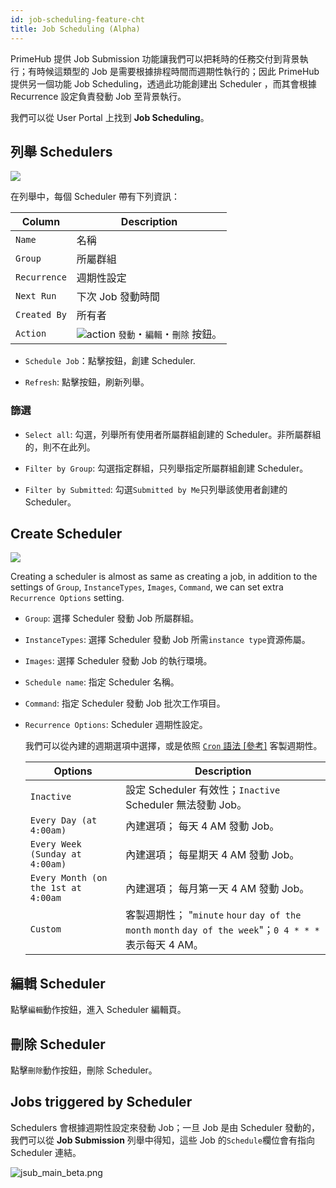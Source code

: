 ```yaml
---
id: job-scheduling-feature-cht
title: Job Scheduling (Alpha)
---
```


PrimeHub 提供 Job Submission 功能讓我們可以把耗時的任務交付到背景執行；有時候這類型的 Job 是需要根據排程時間而週期性執行的；因此 PrimeHub 提供另一個功能 Job Scheduling，透過此功能創建出 Scheduler ，而其會根據 Recurrence 設定負責發動 Job 至背景執行。

我們可以從 User Portal 上找到 **Job Scheduling**。

## 列舉 Schedulers

![](assets/jscheduler_main_beta.png)

在列舉中，每個 Scheduler 帶有下列資訊：

|Column|Description|
|------|-----------|
|`Name`|名稱|
|`Group`|所屬群組|
|`Recurrence`| 週期性設定|
|`Next Run`| 下次 Job 發動時間|
|`Created By`| 所有者|
|`Action`|![action](assets/jscheduler_action.png) `發動`・`編輯`・`刪除` 按鈕。 |

+ `Schedule Job`：點擊按鈕，創建 Scheduler.

+ `Refresh`: 點擊按鈕，刷新列舉。

### 篩選

+ `Select all`: 勾選，列舉所有使用者所屬群組創建的 Scheduler。非所屬群組的，則不在此列。

+ `Filter by Group`: 勾選指定群組，只列舉指定所屬群組創建 Scheduler。

+ `Filter by Submitted`: 勾選`Submitted by Me`只列舉該使用者創建的 Scheduler。

## Create Scheduler

![](assets/jscheduler_create_beta.png)

Creating a scheduler is almost as same as creating a job, in addition to the settings of `Group`, `InstanceTypes`, `Images`, `Command`, we can set extra `Recurrence Options` setting.

+ `Group`: 選擇 Scheduler 發動 Job 所屬群組。

+ `InstanceTypes`: 選擇 Scheduler 發動 Job 所需`instance type`資源佈屬。

+ `Images`: 選擇 Scheduler 發動 Job 的執行環境。

+ `Schedule name`: 指定 Scheduler 名稱。

+ `Command`: 指定 Scheduler 發動 Job 批次工作項目。

+ `Recurrence Options`: Scheduler 週期性設定。

  我們可以從內建的週期選項中選擇，或是依照 [`Cron` 語法 [參考]](https://en.wikipedia.org/wiki/Cron) 客製週期性。
  
  |Options                            |Description                     |
  |-----------------------------------|--------------------------------|
  |`Inactive`                         | 設定 Scheduler 有效性；`Inactive` Scheduler 無法發動 Job。|
  |`Every Day (at 4:00am)`            | 內建選項； 每天 4 AM 發動 Job。|
  |`Every Week (Sunday at 4:00am)`    | 內建選項； 每星期天 4 AM 發動 Job。|
  |`Every Month (on the 1st at 4:00am`| 內建選項； 每月第一天 4 AM 發動 Job。|
  |`Custom`                           | 客製週期性； "`minute` `hour` `day of the month` `month` `day of the week`"；`0 4 * * *` 表示每天 4 AM。|

## 編輯 Scheduler

點擊`編輯`動作按鈕，進入 Scheduler 編輯頁。

## 刪除 Scheduler

點擊`刪除`動作按鈕，刪除 Scheduler。

## Jobs triggered by Scheduler

Schedulers 會根據週期性設定來發動 Job；一旦 Job 是由 Scheduler 發動的，我們可以從 **Job Submission** 列舉中得知，這些 Job 的`Schedule`欄位會有指向 Scheduler 連結。

![jsub_main_beta.png](assets/jsub_main_beta.png)
